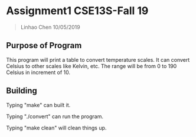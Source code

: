 # Assignment1 CSE13S-Fall 19

> Linhao Chen
> 10/05/2019

## Purpose of Program

This program will print a table to convert temperature scales.
It can convert Celsius to other scales like Kelvin, etc.
The range will be from 0 to 190 Celsius in increment of 10.

## Building

Typing "make" can built it.

Typing "./convert" can run the program.

Typing "make clean" will clean things up.
